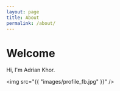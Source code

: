 ```yaml
---
layout: page
title: About
permalink: /about/
---
```


# Welcome

Hi, I'm Adrian Khor.

<img src="{{ "images/profile_fb.jpg" }}" />
